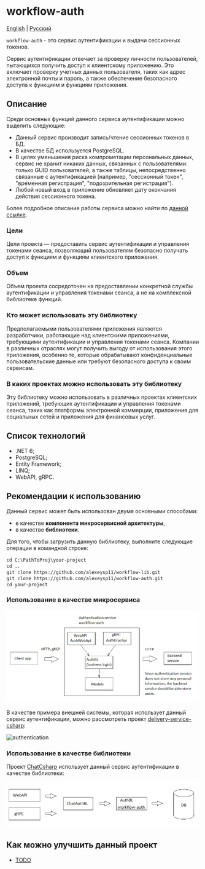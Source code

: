 # workflow-auth

[English](README.md) | [Русский](README.ru.md)

`workflow-auth` - это сервис аутентификации и выдачи сессионных токенов. 

Сервис аутентификации отвечает за проверку личности пользователей, пытающихся получить доступ к клиентскому приложению.
Это включает проверку учетных данных пользователя, таких как адрес электронной почты и пароль, а также обеспечение безопасного доступа к функциям и функциям приложения.

## Описание 

Среди основных функций данного сервиса аутентификации можно выделить следующие:

- Данный сервис производит запись/чтение сессионных токенов в БД.
- В качестве БД используется PostgreSQL.
- В целях уменьшения риска компрометации персональных данных, сервис не хранит никаких данных, связанных с пользователями: только GUID пользователей, а также таблицы, непосредственно связанные с аутентификацией (например, "сессионный токен", "временная регистрация", "подозрительная регистрация").
- Любой новый вход в приложение обновляет дату окончания действия сессионного токена.

Более подробное описание работы сервиса можно найти по [данной ссылке](docs/description.ru.md).

### Цели

Цели проекта — предоставить сервис аутентификации и управления токенами сеанса, позволяющий пользователям безопасно получать доступ к функциям и функциям клиентского приложения.

### Объем

Объем проекта сосредоточен на предоставлении конкретной службы аутентификации и управления токенами сеанса, а не на комплексной библиотеке функций.

### Кто может использовать эту библиотеку

Предполагаемыми пользователями приложения являются разработчики, работающие над клиентскими приложениями, требующими аутентификации и управления токенами сеанса. Компании в различных отраслях могут получить выгоду от использования этого приложения, особенно те, которые обрабатывают конфиденциальные пользовательские данные или требуют безопасного доступа к своим сервисам.

### В каких проектах можно использовать эту библиотеку

Эту библиотеку можно использовать в различных проектах клиентских приложений, требующих аутентификации и управления токенами сеанса, таких как платформы электронной коммерции, приложения для социальных сетей и приложения для финансовых услуг.

## Список технологий 

- .NET 6;
- PostgreSQL;
- Entity Framework;
- LINQ;
- WebAPI, gRPC.

## Рекомендации к использованию 

Данный сервис может быть использован двумя основными способами:
- в качестве **компонента микросервисной архитектуры**,
- в качестве **библиотеки**.

Для того, чтобы загрузить данную библиотеку, выполните следующие операции в командной строке:
```
cd C:\PathToProj\your-project
cd ..
git clone https://github.com/alexeysp11/workflow-lib.git
git clone https://github.com/alexeysp11/workflow-auth.git
cd your-project
```

### Использование в качестве микросервиса 

![components](docs/img/components.png)

В качестве примера внешней системы, которая использует данный сервис аутентификации, можно рассмотреть проект [delivery-service-csharp](https://github.com/alexeysp11/delivery-service-csharp):

![authentication](https://github.com/alexeysp11/delivery-service-csharp/raw/main/docs/img/authentication.png)

### Использование в качестве библиотеки 

Проект [ChatCsharp](https://github.com/alexeysp11/ChatCsharp) использует данный сервис аутентификации в качестве библиотеки: 

![AuthService](https://github.com/alexeysp11/ChatCsharp/raw/main/Docs/img/AuthService.png)

## Как можно улучшить данный проект

- [TODO](docs/TODO.md)
